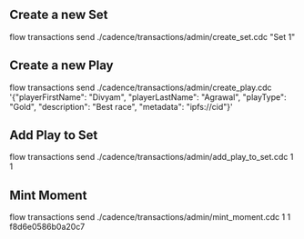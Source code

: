 ## Create a new Set

flow transactions send ./cadence/transactions/admin/create_set.cdc "Set 1"

## Create a new Play

flow transactions send ./cadence/transactions/admin/create_play.cdc '{"playerFirstName": "Divyam", "playerLastName": "Agrawal", "playType": "Gold", "description": "Best race", "metadata": "ipfs://cid"}'

## Add Play to Set

flow transactions send ./cadence/transactions/admin/add_play_to_set.cdc 1 1

## Mint Moment

flow transactions send ./cadence/transactions/admin/mint_moment.cdc 1 1 f8d6e0586b0a20c7

